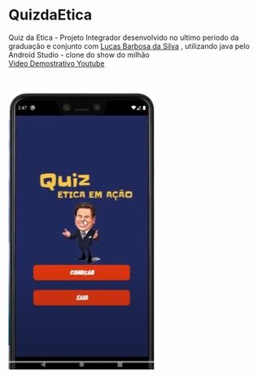 # QuizdaEtica
Quiz da Etica - Projeto Integrador desenvolvido no ultimo periodo da graduação e conjunto com <a href="https://www.linkedin.com/in/lucas-da-silva-barbosa-92b689136/">Lucas Barbosa da Silva</a> , utilizando java pelo Android Studio  - clone do show do milhão
<br>
<a href="https://www.youtube.com/watch?v=euJuoEGtpnU&ab_channel=BrunoKobi">Video Demostrativo Youtube</a>
<br> <br> <br> 
<img src="etica.png" alt="Quiz Etica" >

